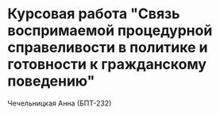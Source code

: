 # Курсовая работа "Связь воспримаемой процедурной справеливости в политике и готовности к гражданскому поведению"
Чечельницкая Анна (БПТ-232)
